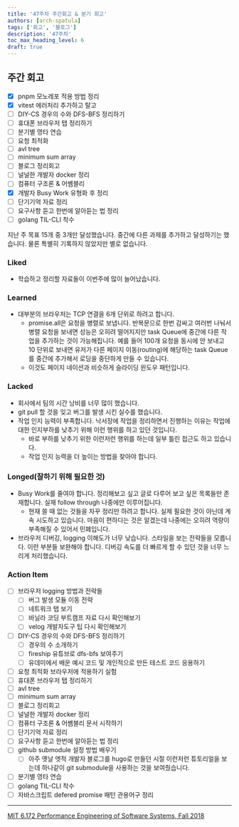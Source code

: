 ```yaml
---
title: '47주차 주간회고 & 분기 회고'
authors: [arch-spatula]
tags: ['회고', '블로그']
description: '47주차'
toc_max_heading_level: 6
draft: true
---
```


<!--truncate-->

## 주간 회고

- [x] pnpm 모노레포 적용 방법 정리
- [x] vitest 에러처리 추가하고 탈고
- [ ] DIY-CS 경우의 수와 DFS-BFS 정리하기
- [ ] 휴대폰 브라우저 탭 정리하기
- [ ] 분기별 영타 연습
- [ ] 요청 최적화
- [ ] avl tree
- [ ] minimum sum array
- [ ] 블로그 정리회고
- [ ] 널널한 개발자 docker 정리
- [ ] 컴퓨터 구조론 & 어쎔블리
- [x] 개발자 Busy Work 유형화 후 정리
- [ ] 단기기억 자료 정리
- [ ] 요구사항 듣고 한번에 알아듣는 법 정리
- [ ] golang TIL-CLI 착수

지난 주 목표 15개 중 3개만 달성했습니다. 중간에 다른 과제를 추가하고 달성하기는 했습니다. 물론 특별히 기록하지 않았지만 별로 없습니다.

### Liked

- 학습하고 정리할 자료들이 이번주에 많이 늘어났습니다.

### Learned

- 대부분의 브라우저는 TCP 연결을 6개 단위로 하려고 합니다.
  - promise.all은 요청을 병렬로 보냅니다. 반복문으로 한번 감싸고 여러번 나눠서 병렬 요청을 보내면 성능은 오히려 떨어지지만 task Queue에 중간에 다른 작업을 추가하는 것이 가능해집니다. 예를 들어 100개 요청을 동시에 안 보내고 10 단위로 보내면 유저가 다른 페이지 이동(routing)에 해당하는 task Queue를 중간에 추가해서 로딩을 중단하게 만들 수 있습니다.
  - 이것도 페이지 네이션과 비슷하게 슬라이딩 윈도우 패턴입니다.

### Lacked

- 회사에서 팀의 시간 낭비를 너무 많이 했습니다.
- git pull 할 것을 잊고 버그를 발생 시킨 실수를 했습니다.
- 작업 인지 능력이 부족합니다. 낙서장에 작업을 정리하면서 진행하는 이유는 작업에 대한 인지부하를 낮추기 위해 이런 행위를 하고 있던 것입니다.
  - 바로 부하를 낮추기 위한 이런저런 행위를 하는데 일부 틀린 접근도 하고 있습니다.
  - 작업 인지 능력을 더 높이는 방법을 찾아야 합니다.

### Longed(잘하기 위해 필요한 것)

- Busy Work를 줄여야 합니다. 정리해보고 싶고 글로 다루어 보고 싶은 목록들만 존재합니다. 실재 follow through 나중에만 이루어집니다.
  - 현재 쓸 때 없는 것들을 자꾸 정리만 하려고 합니다. 실제 필요한 것이 아닌데 계속 시도하고 있습니다. 마음이 편하다는 것은 알겠는데 나중에는 오히려 역량이 부족해질 수 있어서 민폐입니다.
- 브라우저 디버깅, logging 이해도가 너무 낮습니다. 스타일을 보는 전략들을 모릅니다. 이런 부분들 보완해야 합니다. 디버깅 속도를 더 빠르게 할 수 있던 것을 너무 느리게 처리했습니다.

### Action Item

- [ ] 브라우저 logging 방법과 전략들
  - [ ] 버그 발생 모듈 이동 전략
  - [ ] 네트워크 탭 보기
  - [ ] 바닐라 코딩 부트캠프 자료 다시 확인해보기
  - [ ] velog 개발자도구 팁 다시 확인해보기
- [ ] DIY-CS 경우의 수와 DFS-BFS 정리하기
  - [ ] 경우의 수 소개하기
  - [ ] fireship 유튜브로 dfs-bfs 보여주기
  - [ ] 유데미에서 배운 예시 코드 및 개인적으로 만든 테스트 코드 응용하기
- [ ] 요청 최적화 브라우저에 적용하기 실험
- [ ] 휴대폰 브라우저 탭 정리하기
- [ ] avl tree
- [ ] minimum sum array
- [ ] 블로그 정리회고
- [ ] 널널한 개발자 docker 정리
- [ ] 컴퓨터 구조론 & 어쎔블리 문서 시작하기
- [ ] 단기기억 자료 정리
- [ ] 요구사항 듣고 한번에 알아듣는 법 정리
- [ ] github submodule 설정 방법 배우기
  - [ ] 아주 옛날 엣적 개발자 블로그를 hugo로 만들던 시절 이런저런 튜토리얼을 보는데 하나같이 git submodule을 사용하는 것을 보여줬습니다.
- [ ] 분기별 영타 연습
- [ ] golang TIL-CLI 착수
- [ ] 자바스크립트 defered promise 패턴 관용어구 정리

---

[MIT 6.172 Performance Engineering of Software Systems, Fall 2018](https://www.youtube.com/playlist?list=PLUl4u3cNGP63VIBQVWguXxZZi0566y7Wf)
